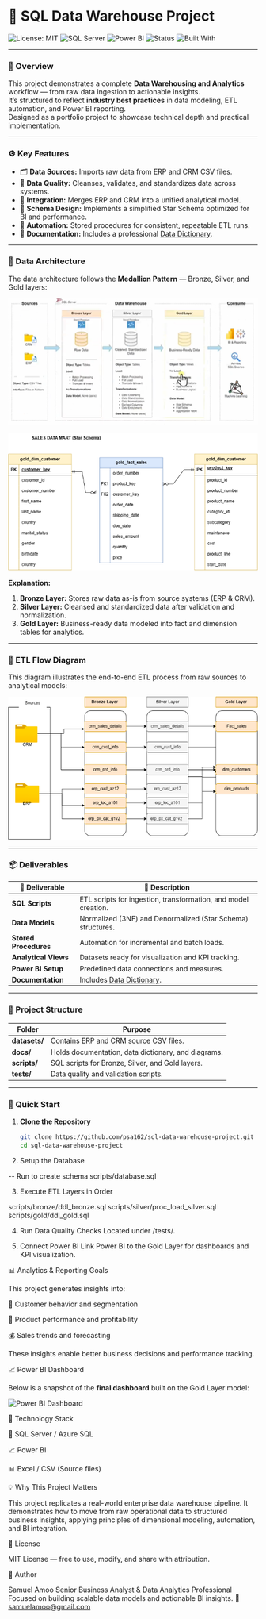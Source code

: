 # 💾 SQL Data Warehouse Project  

![License: MIT](https://img.shields.io/badge/License-MIT-blue.svg)
![SQL Server](https://img.shields.io/badge/SQL-Server-lightgrey)
![Power BI](https://img.shields.io/badge/Power%20BI-Visualization-yellow)
![Status](https://img.shields.io/badge/Status-Active-brightgreen)
![Built With](https://img.shields.io/badge/Built%20With-SQL%2C%20PowerBI-orange)

---

### 📘 Overview  
This project demonstrates a complete **Data Warehousing and Analytics** workflow — from raw data ingestion to actionable insights.  
It’s structured to reflect **industry best practices** in data modeling, ETL automation, and Power BI reporting.  
Designed as a portfolio project to showcase technical depth and practical implementation.

---

### ⚙️ Key Features  
- 🗂️ **Data Sources:** Imports raw data from ERP and CRM CSV files.  
- 🧹 **Data Quality:** Cleanses, validates, and standardizes data across systems.  
- 🔗 **Integration:** Merges ERP and CRM into a unified analytical model.  
- 🧱 **Schema Design:** Implements a simplified Star Schema optimized for BI and performance.  
- 🤖 **Automation:** Stored procedures for consistent, repeatable ETL runs.  
- 📑 **Documentation:** Includes a professional [Data Dictionary](docs/Professional_Data_Dictionary_Gold_Layer.docx).


---

### 🧩 Data Architecture  

The data architecture follows the **Medallion Pattern** — Bronze, Silver, and Gold layers:  

![Medallion Architecture](docs/Medallion_Architecture.png)

![Star Schema](docs/Starscema.drawio.png)

**Explanation:**  
1. **Bronze Layer:** Stores raw data as-is from source systems (ERP & CRM).  
2. **Silver Layer:** Cleansed and standardized data after validation and normalization.  
3. **Gold Layer:** Business-ready data modeled into fact and dimension tables for analytics.  

---

### 🔄 ETL Flow Diagram  

This diagram illustrates the end-to-end ETL process from raw sources to analytical models:  

![ETL Flow](docs/Data%20flow%20diagram.drawio.png)

---

### 📦 Deliverables  
| 📁 Deliverable | 🧾 Description |
|----------------|----------------|
| **SQL Scripts** | ETL scripts for ingestion, transformation, and model creation. |
| **Data Models** | Normalized (3NF) and Denormalized (Star Schema) structures. |
| **Stored Procedures** | Automation for incremental and batch loads. |
| **Analytical Views** | Datasets ready for visualization and KPI tracking. |
| **Power BI Setup** | Predefined data connections and measures. |
| **Documentation** | Includes [Data Dictionary](docs/Professional_Data_Dictionary_Gold_Layer.docx). |


---

### 📁 Project Structure  
| Folder | Purpose |
|---------|----------|
| **datasets/** | Contains ERP and CRM source CSV files. |
| **docs/** | Holds documentation, data dictionary, and diagrams. |
| **scripts/** | SQL scripts for Bronze, Silver, and Gold layers. |
| **tests/** | Data quality and validation scripts. |

---

### 🚀 Quick Start  

1. **Clone the Repository**  
   ```bash
   git clone https://github.com/psa162/sql-data-warehouse-project.git
   cd sql-data-warehouse-project
2. Setup the Database

-- Run to create schema
scripts/database.sql


3. Execute ETL Layers in Order

scripts/bronze/ddl_bronze.sql
scripts/silver/proc_load_silver.sql
scripts/gold/ddl_gold.sql


4. Run Data Quality Checks
Located under /tests/.

5. Connect Power BI
Link Power BI to the Gold Layer for dashboards and KPI visualization.

📊 Analytics & Reporting Goals

This project generates insights into:

👥 Customer behavior and segmentation

🛒 Product performance and profitability

💰 Sales trends and forecasting

These insights enable better business decisions and performance tracking.

📈 Power BI Dashboard

Below is a snapshot of the **final dashboard** built on the Gold Layer model:  

![Power BI Dashboard](docs/PowerBI_Dashboard.png)

🧰 Technology Stack

🧩 SQL Server / Azure SQL

📈 Power BI

📊 Excel / CSV (Source files)

💡 Why This Project Matters

This project replicates a real-world enterprise data warehouse pipeline.
It demonstrates how to move from raw operational data to structured business insights, applying principles of dimensional modeling, automation, and BI integration.

📜 License

MIT License — free to use, modify, and share with attribution.

👤 Author

Samuel Amoo
Senior Business Analyst & Data Analytics Professional
Focused on building scalable data models and actionable BI insights.
📧 samuelamoo@gmail.com
